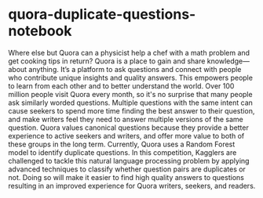 # quora-duplicate-questions-notebook
Where else but Quora can a physicist help a chef with a math problem and get cooking tips in return? Quora is a place to gain and share knowledge—about anything. 
It’s a platform to ask questions and connect with people who contribute unique insights and quality answers. 
This empowers people to learn from each other and to better understand the world.
Over 100 million people visit Quora every month, so it's no surprise that many people ask similarly worded questions.
Multiple questions with the same intent can cause seekers to spend more time finding the best answer to their question, and make writers feel they need to answer multiple versions of the same question. 
Quora values canonical questions because they provide a better experience to active seekers and writers, 
and offer more value to both of these groups in the long term.
Currently, Quora uses a Random Forest model to identify duplicate questions.
In this competition, Kagglers are challenged to tackle this natural language processing problem by applying advanced techniques to classify whether question pairs are duplicates or not.
Doing so will make it easier to find high quality answers to questions resulting in an improved experience for Quora writers, seekers, and readers.
